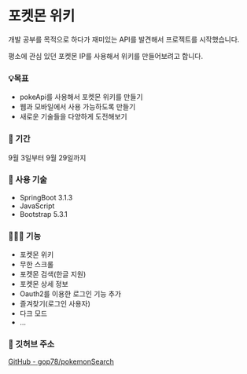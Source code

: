 # 포켓몬 위키

개발 공부를 목적으로 하다가 재미있는 API를 발견해서 프로젝트를 시작했습니다.

평소에 관심 있던 포켓몬 IP를 사용해서 위키를 만들어보려고 합니다.

### 💡목표

- pokeApi를 사용해서 포켓몬 위키를 만들기
- 웹과 모바일에서 사용 가능하도록 만들기
- 새로운 기술들을 다양하게 도전해보기

### 📅 기간

9월 3일부터 9월 29일까지

### 🔧 사용 기술

- SpringBoot 3.1.3
- JavaScript
- Bootstrap 5.3.1

### 🧑🏻‍💻 기능

- 포켓몬 위키
- 무한 스크롤
- 포켓몬 검색(한글 지원)
- 포켓몬 상세 정보
- Oauth2를 이용한 로그인 기능 추가
- 즐겨찾기(로그인 사용자)
- 다크 모드
- ...

### 🔗 깃허브 주소

[GitHub - gop78/pokemonSearch](https://github.com/gop78/pokemonSearch.git)
